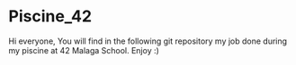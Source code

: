 # Piscine_42
Hi everyone,
You will find in the following git repository my job done during my piscine at 42 Malaga School.
Enjoy :)
